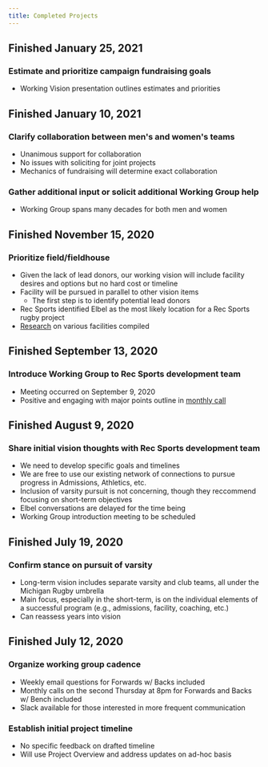 ```yaml
---
title: Completed Projects
---
```

## Finished January 25, 2021
### Estimate and prioritize campaign fundraising goals
- Working Vision presentation outlines estimates and priorities

## Finished January 10, 2021
### Clarify collaboration between men's and women's teams
- Unanimous support for collaboration
- No issues with soliciting for joint projects
- Mechanics of fundraising will determine exact collaboration

### Gather additional input or solicit additional Working Group help
- Working Group spans many decades for both men and women

## Finished November 15, 2020
### Prioritize field/fieldhouse
- Given the lack of lead donors, our working vision will include facility desires and options but no hard cost or timeline
- Facility will be pursued in parallel to other vision items
    - The first step is to identify potential lead donors
- Rec Sports identified Elbel as the most likely location for a Rec Sports rugby project
- [Research](../misc/index.md) on various facilities compiled

## Finished September 13, 2020
### Introduce Working Group to Rec Sports development team
- Meeting occurred on September 9, 2020
- Positive and engaging with major points outline in [monthly call](/meetings/2020-09-10.html)

## Finished August 9, 2020
### Share initial vision thoughts with Rec Sports development team
- We need to develop specific goals and timelines
- We are free to use our existing network of connections to pursue progress in Admissions, Athletics, etc.
- Inclusion of varsity pursuit is not concerning, though they reccommend focusing on short-term objectives
- Elbel conversations are delayed for the time being
- Working Group introduction meeting to be scheduled

## Finished July 19, 2020
### Confirm stance on pursuit of varsity
- Long-term vision includes separate varsity and club teams, all under the Michigan Rugby umbrella
- Main focus, especially in the short-term, is on the individual elements of a successful program (e.g., admissions, facility, coaching, etc.)
- Can reassess years into vision

## Finished July 12, 2020
### Organize working group cadence
- Weekly email questions for Forwards w/ Backs included
- Monthly calls on the second Thursday at 8pm for Forwards and Backs w/ Bench included
- Slack available for those interested in more frequent communication

### Establish initial project timeline
- No specific feedback on drafted timeline
- Will use Project Overview and address updates on ad-hoc basis
